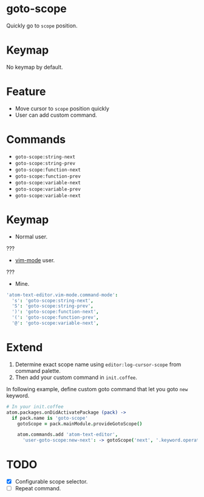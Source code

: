 # goto-scope

Quickly go to `scope` position.

# Keymap

No keymap by default.

# Feature

* Move cursor to `scope` position quickly
* User can add custom command.

# Commands

* `goto-scope:string-next`
* `goto-scope:string-prev`
* `goto-scope:function-next`
* `goto-scope:function-prev`
* `goto-scope:variable-next`
* `goto-scope:variable-prev`
* `goto-scope:variable-next`


# Keymap

* Normal user.

???

* [vim-mode](https://atom.io/packages/vim-mode) user.

???

* Mine.

```coffeescript
'atom-text-editor.vim-mode.command-mode':
  's': 'goto-scope:string-next',
  'S': 'goto-scope:string-prev',
  ')': 'goto-scope:function-next',
  '(': 'goto-scope:function-prev',
  '@': 'goto-scope:variable-next',
```

# Extend

1. Determine exact scope name using `editor:log-cursor-scope` from command palette.
2. Then add your custom command in `init.coffee`.

In following example, define custom goto command that let you goto `new` keyword.

```coffeescript
# In your init.coffee
atom.packages.onDidActivatePackage (pack) ->
  if pack.name is 'goto-scope'
    gotoScope = pack.mainModule.provideGotoScope()

    atom.commands.add 'atom-text-editor',
      'user-goto-scope:new-next': -> gotoScope('next', '.keyword.operator.new')
```

# TODO
* [x] Configurable scope selector.
* [ ] Repeat command.
